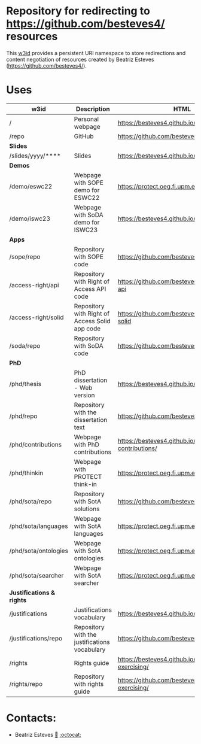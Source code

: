 # Repository for redirecting to https://github.com/besteves4/ resources

This [w3id](https://w3id.org/people/besteves/) provides a persistent URI namespace to store redirections and content negotiation of resources created by Beatriz Esteves (https://github.com/besteves4/).

# Uses

| w3id                        | Description                                    | HTML                                                |
|-----------------------------|------------------------------------------------|-----------------------------------------------------|
| /                           | Personal webpage                               | https://besteves4.github.io/                        |
| /repo                       | GitHub                                         | https://github.com/besteves4/                       |
| **Slides**                  |                                                |                                                     |
| /slides/yyyy/****           | Slides                                         | https://besteves4.github.io/slides/yyyy/****        |
| **Demos**                   |                                                |                                                     |
| /demo/eswc22                | Webpage with SOPE demo for ESWC22              | https://protect.oeg.fi.upm.es/eswc-demo/            |
| /demo/iswc23                | Webpage with SoDA demo for ISWC23              | https://besteves4.github.io/iswc23demo/             |
| **Apps**                    |                                                |                                                     |
| /sope/repo                  | Repository with SOPE code                      | https://github.com/besteves4/solid-sope             |
| /access-right/api           | Repository with Right of Access API code       | https://github.com/besteves4/access-right-api       |
| /access-right/solid         | Repository with Right of Access Solid app code | https://github.com/besteves4/access-right-solid     |
| /soda/repo                  | Repository with SoDA code                      | https://github.com/besteves4/soda                   |
| **PhD**                     |                                                |                                                     |
| /phd/thesis                 | PhD dissertation - Web version                 | https://besteves4.github.io/phd-thesis/             |
| /phd/repo                   | Repository with the dissertation text          | https://github.com/besteves4/phd-thesis/            |
| /phd/contributions          | Webpage with PhD contributions                 | https://besteves4.github.io/phd-contributions/      |
| /phd/thinkin                | Webpage with PROTECT think-in                  | https://protect.oeg.fi.upm.es/thinkin/              |
| /phd/sota/repo              | Repository with SotA solutions                 | https://github.com/besteves4/SotAResources          |
| /phd/sota/languages         | Webpage with SotA languages                    | https://protect.oeg.fi.upm.es/sota/languages        |
| /phd/sota/ontologies        | Webpage with SotA ontologies                   | https://protect.oeg.fi.upm.es/sota/ontologies       |
| /phd/sota/searcher          | Webpage with SotA searcher                     | https://protect.oeg.fi.upm.es/sota/searcher         |
| **Justifications & rights** |                                                |                                                     |
| /justifications             | Justifications vocabulary                      | https://besteves4.github.io/justifications/         |
| /justifications/repo        | Repository with the justifications vocabulary  | https://github.com/besteves4/justifications/        |
| /rights                     | Rights guide                                   | https://besteves4.github.io/dpv-rights-exercising/  |
| /rights/repo                | Repository with rights guide                   | https://github.com/besteves4/dpv-rights-exercising/ |

# Contacts:
- Beatriz Esteves [:email:](mailto:beatriz.esteves@ugent.be) [:octocat:](https://github.com/besteves4)
